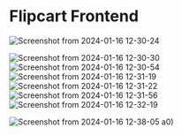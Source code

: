 Flipcart Frontend
=====================

![Screenshot from 2024-01-16 12-30-24](https://github.com/Ayuhoney/flipcart/assets/99753206/6cbdac91-c1fd-40de-9166-14f01eccf60d)

![Screenshot from 2024-01-16 12-30-30](https://github.com/Ayuhoney/flipcart/assets/99753206/aa16d8de-bf4e-43dc-864d-da98bbe82d6a)
![Screenshot from 2024-01-16 12-30-54](https://github.com/Ayuhoney/flipcart/assets/99753206/dd62d9d1-6163-4a1a-8960-5dfb6c1e4731)
![Screenshot from 2024-01-16 12-31-19](https://github.com/Ayuhoney/flipcart/assets/99753206/f4735704-2f30-4dee-b71f-5ceaa6ec2900)
![Screenshot from 2024-01-16 12-31-22](https://github.com/Ayuhoney/flipcart/assets/99753206/f542af48-8cbe-4da7-84b8-7a3392c242d6)
![Screenshot from 2024-01-16 12-31-56](https://github.com/Ayuhoney/flipcart/assets/99753206/ea8dc177-025c-4598-a0e2-7b7427d8fd6a)
![Screenshot from 2024-01-16 12-32-19](https://github.com/Ayuhoney/flipcart/assets/99753206/0076ce7d-d1c3-4773-a078-38a4bb338743)

![Screenshot from 2024-01-16 12-38-05](https://github.com/Ayuhoney/flipcart/assets/99753206/636e3829-4ebf-4dbf-8268-738ade08d631)
a0)


